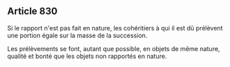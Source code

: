 Article 830
----
Si le rapport n'est pas fait en nature, les cohéritiers à qui il est dû
prélèvent une portion égale sur la masse de la succession.

Les prélèvements se font, autant que possible, en objets de même nature, qualité
et bonté que les objets non rapportés en nature.
